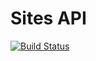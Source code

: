 Sites API
=====

[![Build Status](https://travis-ci.org/henriquecf/Sites.svg?branch=master)](https://travis-ci.org/henriquecf/Sites)
